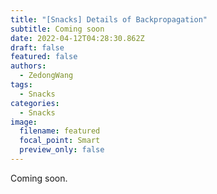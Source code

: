 ```yaml
---
title: "[Snacks] Details of Backpropagation"
subtitle: Coming soon
date: 2022-04-12T04:28:30.862Z
draft: false
featured: false
authors:
  - ZedongWang
tags:
  - Snacks
categories:
  - Snacks
image:
  filename: featured
  focal_point: Smart
  preview_only: false
---
```

Coming soon.